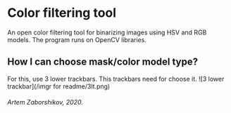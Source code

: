 # Color filtering tool
An open color filtering tool for binarizing images using HSV and RGB models. The program runs on OpenCV libraries.

## How I can choose mask/color model type?
For this, use 3 lower trackbars. This trackbars need for choose it.
![3 lower trackbar](/imgr for readme/3lt.png)

###### Artem Zaborshikov, 2020. 
